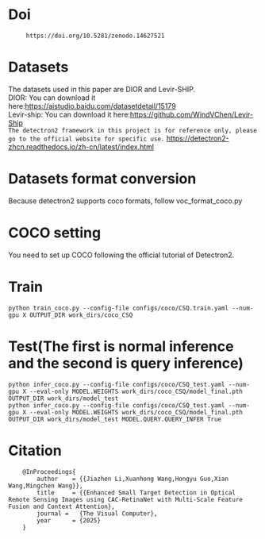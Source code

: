 Doi
=
         https://doi.org/10.5281/zenodo.14627521  
Datasets  
====
The datasets used in this paper are DIOR and Levir-SHIP.  
DIOR: 
You can download it here:https://aistudio.baidu.com/datasetdetail/15179  
Levir-ship: 
You can download it here:https://github.com/WindVChen/Levir-Ship  
`The detectron2 framework in this project is for reference only, please go to the official website for specific use.`
https://detectron2-zhcn.readthedocs.io/zh-cn/latest/index.html  

Datasets format conversion
=
Because detectron2 supports coco formats, follow voc_format_coco.py  

COCO setting
=
You need to set up COCO following the official tutorial of Detectron2.  

Train
=
    python train_coco.py --config-file configs/coco/CSQ.train.yaml --num-gpu X OUTPUT_DIR work_dirs/coco_CSQ  

Test(The first is normal inference and the second is query inference)
=
    python infer_coco.py --config-file configs/coco/CSQ_test.yaml --num-gpu X --eval-only MODEL.WEIGHTS work_dirs/coco_CSQ/model_final.pth OUTPUT_DIR work_dirs/model_test    
    python infer_coco.py --config-file configs/coco/CSQ_test.yaml --num-gpu X --eval-only MODEL.WEIGHTS work_dirs/coco_CSQ/model_final.pth OUTPUT_DIR work_dirs/model_test MODEL.QUERY.QUERY_INFER True    

Citation
=
        @InProceedings{  
            author    = {{Jiazhen Li,Xuanhong Wang,Hongyu Guo,Xian Wang,Mingchen Wang}},  
            title     = {{Enhanced Small Target Detection in Optical Remote Sensing Images using CAC-RetinaNet with Multi-Scale Feature Fusion and Context Attention},  
            journal =   {The Visual Computer},  
            year      = {2025}  
        }  



